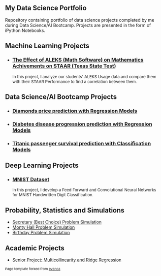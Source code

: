 ## My Data Science Portfolio

Repository containing portfolio of data science projects completed by me during Data Science/AI Bootcamp. Projects are presented in the form of iPython Notebooks.




## Machine Learning Projects

- ### [The Effect of ALEKS (Math Software) on Mathematics Achivements on STAAR (Texas State Test)](https://github.com/zoisan/zoisan.github.io/blob/master/ALEKS_STAAR.md)

  <p style="font-size:13px">In this project, I analyze our students' ALEKS Usage data and compare them with their STAAR Performance to find a correlation between
  them.</p>

## Data Science/AI Bootcamp Projects
- ### [Diamonds price prediction with Regression Models](https://github.com/zoisan/zoisan.github.io/blob/master/Diamonds.md)

- ### [Diabetes disease progression prediction with Regression Models](https://github.com/zoisan/zoisan.github.io/blob/master/Diabetes.md)

- ### [Titanic passenger survival prediction with Classification Models](https://github.com/zoisan/zoisan.github.io/blob/master/Titanic.md)



## Deep Learning Projects

- ### [MNIST Dataset](https://github.com/zoisan/zoisan.github.io/blob/master/MNIST.md)
  
  <p style="font-size:13px">In this project, I develop a Feed Forward and Convolutional Neural Networks for MNIST Handwritten Digit Classification.</p>
  

## Probability, Statistics and Simulations

- [Secretary (Best Choice) Problem Simulation](https://github.com/zoisan/zoisan.github.io/blob/master/prob_stat/Secretary_Best_Choice_Problem_Simulation.md)
- [Monty Hall Problem Simulation](https://github.com/zoisan/zoisan.github.io/blob/master/prob_stat/Monty_Hall_Problem_Simulation.md)
- [Birthday Problem Simulation](https://github.com/zoisan/zoisan.github.io/blob/master/prob_stat/Birthday_Problem.md)

## Academic Projects

- [Senior Project: Multicollinearity and Ridge Regression](https://drive.google.com/file/d/1dlvHE-x92z9AQ0xfnp342jHiM-kJMykN/view)



<p style="font-size:11px">Page template forked from <a href="https://github.com/evanca/quick-portfolio">evanca</a></p>
<!-- Remove above link if you don't want to attibute -->
